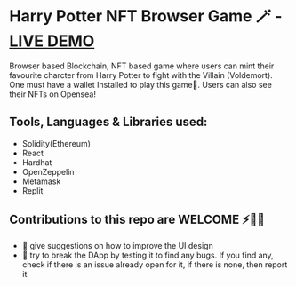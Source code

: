 # Harry Potter NFT Browser Game 🪄 - [LIVE DEMO](https://nft-game-starter-project.uttamsingh5.repl.co/)

Browser based Blockchain, NFT based game where users can mint their favourite charcter from Harry Potter to fight with the Villain (Voldemort). One must have a wallet Installed to play this game🔮. Users can also see their NFTs on Opensea!

## Tools, Languages & Libraries used:
* Solidity(Ethereum)
* React
* Hardhat
* OpenZeppelin
* Metamask
* Replit

## Contributions to this repo are WELCOME ⚡️🙌🏻
- :art: give suggestions on how to improve the UI design
- :hammer: try to break the DApp by testing it to find any bugs. If you find any, check if there is an issue already open for it, if there is none, then report it




